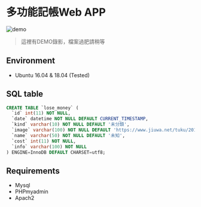 # 多功能記帳Web APP
![demo](https://i.imgur.com/UcGwFJS.gif "Demo")
> 這裡有DEMO錄影，檔案過肥請稍等
## Environment
* Ubuntu 16.04 & 18.04 (Tested)

## SQL table
```SQL
CREATE TABLE `lose_money` (
  `id` int(11) NOT NULL,
  `date` datetime NOT NULL DEFAULT CURRENT_TIMESTAMP,
  `kind` varchar(10) NOT NULL DEFAULT '未分類',
  `image` varchar(100) NOT NULL DEFAULT 'https://www.jiuwa.net/tuku/20180728/E7AIP6Gu.gif',
  `name` varchar(50) NOT NULL DEFAULT '未知',
  `cost` int(11) NOT NULL,
  `info` varchar(100) NOT NULL
) ENGINE=InnoDB DEFAULT CHARSET=utf8;
```
## Requirements
* Mysql
* PHPmyadmin
* Apach2
